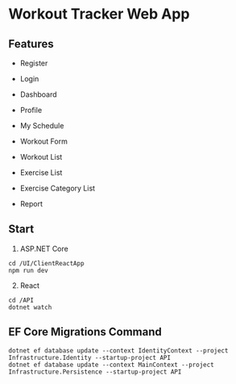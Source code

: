 # Workout Tracker Web App

## Features

- Register
- Login

- Dashboard
- Profile
- My Schedule
- Workout Form
- Workout List
- Exercise List
- Exercise Category List
- Report

## Start

1. ASP.NET Core
```
cd /UI/ClientReactApp
npm run dev
```

2. React
```
cd /API
dotnet watch
```

## EF Core Migrations Command

```
dotnet ef database update --context IdentityContext --project Infrastructure.Identity --startup-project API
dotnet ef database update --context MainContext --project Infrastructure.Persistence --startup-project API
```
